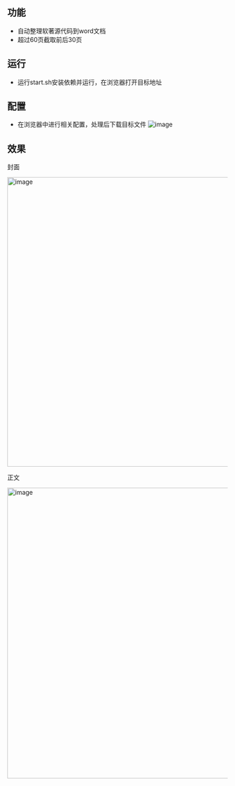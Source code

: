 ## 功能

- 自动整理软著源代码到word文档
- 超过60页截取前后30页

## 运行

- 运行start.sh安装依赖并运行，在浏览器打开目标地址

## 配置
- 在浏览器中进行相关配置，处理后下载目标文件
![image](https://github.com/user-attachments/assets/ea32410b-2f4c-4d21-88a6-52b4aadc1c68)

## 效果
封面

<img width="660" alt="image" src="https://github.com/user-attachments/assets/8cbfde1f-93a9-4946-9ba8-9689c9bb0b8f">

正文

<img width="663" alt="image" src="https://github.com/user-attachments/assets/ad1115ba-d049-40ef-959b-0726f805024a">

